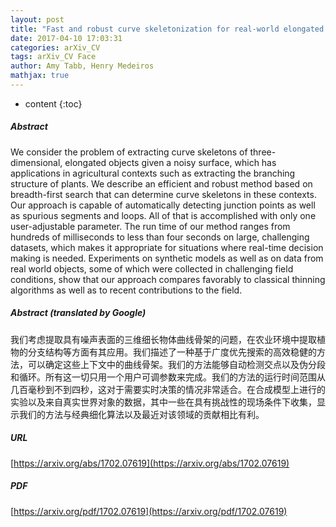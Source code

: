 ```yaml
---
layout: post
title: "Fast and robust curve skeletonization for real-world elongated objects"
date: 2017-04-10 17:03:31
categories: arXiv_CV
tags: arXiv_CV Face
author: Amy Tabb, Henry Medeiros
mathjax: true
---
```


* content
{:toc}

##### Abstract
We consider the problem of extracting curve skeletons of three-dimensional, elongated objects given a noisy surface, which has applications in agricultural contexts such as extracting the branching structure of plants. We describe an efficient and robust method based on breadth-first search that can determine curve skeletons in these contexts. Our approach is capable of automatically detecting junction points as well as spurious segments and loops. All of that is accomplished with only one user-adjustable parameter. The run time of our method ranges from hundreds of milliseconds to less than four seconds on large, challenging datasets, which makes it appropriate for situations where real-time decision making is needed. Experiments on synthetic models as well as on data from real world objects, some of which were collected in challenging field conditions, show that our approach compares favorably to classical thinning algorithms as well as to recent contributions to the field.

##### Abstract (translated by Google)
我们考虑提取具有噪声表面的三维细长物体曲线骨架的问题，在农业环境中提取植物的分支结构等方面有其应用。我们描述了一种基于广度优先搜索的高效稳健的方法，可以确定这些上下文中的曲线骨架。我们的方法能够自动检测交点以及伪分段和循环。所有这一切只用一个用户可调参数来完成。我们的方法的运行时间范围从几百毫秒到不到四秒，这对于需要实时决策的情况非常适合。在合成模型上进行的实验以及来自真实世界对象的数据，其中一些在具有挑战性的现场条件下收集，显示我们的方法与经典细化算法以及最近对该领域的贡献相比有利。

##### URL
[https://arxiv.org/abs/1702.07619](https://arxiv.org/abs/1702.07619)

##### PDF
[https://arxiv.org/pdf/1702.07619](https://arxiv.org/pdf/1702.07619)

